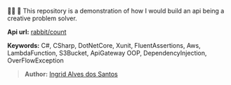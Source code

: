 👩‍💻 🐰 This repository is a demonstration of how I would build an api being a creative problem solver.


**Api url:** [rabbit/count](https://l4egxw0ez4.execute-api.eu-west-1.amazonaws.com/Prod/api/rabbit/count)


**Keywords:** C#, CSharp, DotNetCore, Xunit, FluentAssertions, Aws, LambdaFunction, S3Bucket, ApiGateway OOP, DependencyInjection, OverFlowException
>**Author:** [Ingrid Alves dos Santos](https://www.linkedin.com/in/ingridalves/)
